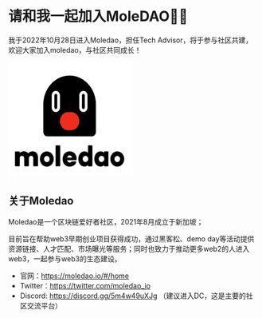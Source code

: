 

# 请和我一起加入MoleDAO👏👏

我于2022年10月28日进入Moledao，担任Tech Advisor，将于参与社区共建，欢迎大家加入moledao，与社区共同成长！



<img src="assets/moledao-logo.png" alt="image-20220810134215759" width="250" height="230" />



## 关于Moledao

Moledao是一个区块链爱好者社区，2021年8月成立于新加坡；

目前旨在帮助web3早期创业项目获得成功，通过黑客松、demo day等活动提供资源链接、人才匹配、市场曝光等服务；同时也致力于推动更多web2的人进入web3，一起参与web3的生态建设。

- 官网：https://moledao.io/#/home
- Twitter：https://twitter.com/moledao_io
- Discord: https://discord.gg/5m4w49uXJg （建议进入DC，这是主要的社区交流平台）

